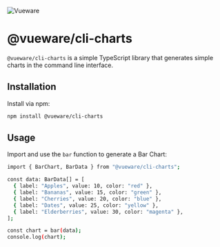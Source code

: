 ![Vueware](https://www.vueware.nl/logo.png)

# @vueware/cli-charts

`@vueware/cli-charts` is a simple TypeScript library that generates simple charts in the command line interface.

## Installation

Install via npm:

```bash
npm install @vueware/cli-charts
```

## Usage

Import and use the `bar` function to generate a Bar Chart:

```bash
import { BarChart, BarData } from "@vueware/cli-charts";

const data: BarData[] = [
  { label: "Apples", value: 10, color: "red" },
  { label: "Bananas", value: 15, color: "green" },
  { label: "Cherries", value: 20, color: "blue" },
  { label: "Dates", value: 25, color: "yellow" },
  { label: "Elderberries", value: 30, color: "magenta" },
];

const chart = bar(data);
console.log(chart);
```
